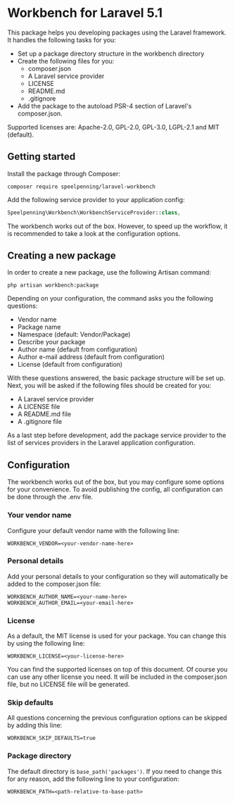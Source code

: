 # Workbench for Laravel 5.1

This package helps you developing packages using the Laravel framework. It handles the following tasks for you:

- Set up a package directory structure in the workbench directory
- Create the following files for you:
    * composer.json
    * A Laravel service provider
    * LICENSE
    * README.md
    * .gitignore
- Add the package to the autoload PSR-4 section of Laravel's composer.json.
    
Supported licenses are: Apache-2.0, GPL-2.0, GPL-3.0, LGPL-2.1 and MIT (default).

## Getting started

Install the package through Composer:

``` CLI
composer require speelpenning/laravel-workbench
```

Add the following service provider to your application config:

``` PHP
Speelpenning\Workbench\WorkbenchServiceProvider::class,
```

The workbench works out of the box. However, to speed up the workflow, it is recommended to take a look at the 
configuration options.

## Creating a new package

In order to create a new package, use the following Artisan command:

``` CLI
php artisan workbench:package
```

Depending on your configuration, the command asks you the following questions:
- Vendor name
- Package name
- Namespace (default: Vendor/Package)
- Describe your package
- Author name (default from configuration)
- Author e-mail address (default from configuration)
- License (default from configuration)

With these questions answered, the basic package structure will be set up. Next, you will be asked if the following 
files should be created for you:

- A Laravel service provider
- A LICENSE file
- A README.md file
- A .gitignore file

As a last step before development, add the package service provider to the list of services providers in the 
Laravel application configuration.

## Configuration

The workbench works out of the box, but you may configure some options for your convenience. To avoid publishing the 
config, all configuration can be done through the .env file.

### Your vendor name

Configure your default vendor name with the following line:

``` .env
WORKBENCH_VENDOR=<your-vendor-name-here>
```

### Personal details

Add your personal details to your configuration so they will automatically be added to the composer.json file:

``` .env
WORKBENCH_AUTHOR_NAME=<your-name-here>
WORKBENCH_AUTHOR_EMAIL=<your-email-here>
```

### License

As a default, the MIT license is used for your package. You can change this by using the following line: 

``` .env
WORKBENCH_LICENSE=<your-license-here>
```

You can find the supported licenses on top of this document. Of course you can use any other license you need. It will
be included in the composer.json file, but no LICENSE file will be generated.

### Skip defaults

All questions concerning the previous configuration options can be skipped by adding this line:

``` .env
WORKBENCH_SKIP_DEFAULTS=true
```

### Package directory

The default directory is `base_path('packages')`. If you need to change this for any reason, add the following line
to your configuration:

``` .env
WORKBENCH_PATH=<path-relative-to-base-path>
```
